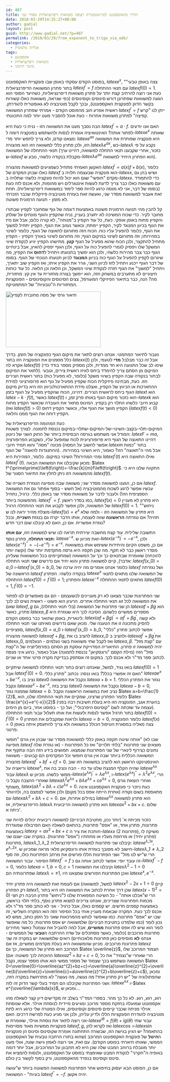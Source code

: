 ```yaml
---
id: 407
title: הדרך מהאקספוננט לטריגונומטריה רצופה משוואות דיפרנציאליות מסדר שני
date: 2010-03-29T14:25:27+00:00
author: gadial
layout: post
guid: http://www.gadial.net/?p=407
permalink: /2010/03/29/from_exponent_to_trigo_via_ode/
categories:
  - אנליזה מתמטית
tags:
  - אקספוננט
  - משוואות דיפרנציאליות
  - מתנד הרמוני
---
```

בפוסט הקודם עסקתי באופן שבו פונקציית האקספוננט, $latex e^{x}$, "צצה באופן טבעי" בתור פתרון המשוואה הדיפרנציאלית $latex f^{\prime}=f$ עם תנאי ההתחלה $latex f\left(0\right)=1$. כעת אני רוצה להרחיב קצת יותר על פתרון משוואות דיפרנציאליות, כשהיעד הסופי הוא הגעה למשוואות שפתרונן דורש סינוסים וקוסינוסים (כפי שנראה, משוואות כאלו קשורות בקשר הדוק לפונקצית האקספוננט), ובכך לקבל מוטיבציה לא גאומטרית להגדרתן. ראשית אפרע חוב מהפוסט הקודם - אמרתי שפתרון המשוואה $latex f^{\prime}=f$ ייתן לנו "קרש קפיצה" לפתרון משוואות אחרות - כעת אוכל להסביר מעט יותר למה התכוונתי.

הבה נסבך מעט את המשוואה הזו - נניח כי כעת היא $latex f^{\prime}=a\cdot f$. האם אנו יודעים לפתור אותה? האינטואיציה אומרת לנסות ולהשתמש בפונקציה דומה ל-$latex e^{x}$ שאותה מצאנו קודם, ולא צריך לחפש יותר מדי: $latex e^{ax}$ היא פונקציה שפותרת את המשוואה הזו, ולכן פתרון כללי למשוואה הזו הוא מהצורה $latex \lambda e^{ax}$, כש-$latex \lambda$ נקבע על פי תנאי ההתחלה של המשוואה (כזכור, אחרי שקבענו תנאי התחלה למשוואה, דהיינו ערך ש-$latex f$ מקבלת בנקודה כלשהי, נובע ש-$latex \lambda e^{ax}$ הוא הפתרון היחיד למשוואה).

האקשן האמיתי מתחיל כשמגיעים למשוואות מהצורה $latex f^{\prime}=a\left(x\right)f+b\left(x\right)$, כלומר כאלו שבהן המקדם של $latex f$ הוא פונקציה שבעצמה תלויה ב-$latex x$, ושיש בהן גם מקדם "חופשי" שגם הוא יכול להיות פונקציה כלשהי שתלויה ב-$latex x$. כדי להתמודד עם משוואות כאלו כבר צריך לדעת לעשות אינטגרלים ויש מהומות, ולא אכנס לזה כעת (בסופו של דבר, אני לא מנסה כרגע להיות ספר לימוד במשוואות דיפרנציאליות). תחת זאת אעבור למשוואות מסדר שני, ואעשה זאת בעזרת מוטיבציה פיזיקלית שכבר הזכרתי לא מזמן - תנועה הרמונית פשוטה.

קל להבין מהי תנועה הרמונית פשוטה באמצעות דוגמה של גוף שמחובר לקפיץ שבתורו מחובר לקיר. כדי שכוח המשיכה לא יתערב בעניין, נניח שהקפיץ והגוף מונחים על שולחן והקפיץ מתוח באופן אופקי. כעת, כל עוד הקפיץ ב"מנוחה", לא קורה כלום; אבל אם נזיז את הגוף בכיוון המנוגד לקיר, הקפיץ יימתח; וכאשר נעזוב את הגוף, הקפיץ יתחיל למשוך את הגוף, כלומר להפעיל עליו כוח. הכוח הזה מתורגם לתאוצה של הגוף, כלומר לשינוי במהירותו; וזה מתורגם לשינוי במיקום הגוף; וזה מתורגם לשינוי באורך הקפיץ - הקפיץ מתחיל להתקצר, ולכן הכוח שהוא מפעיל על הגוף **קטן**. מתישהו הקפיץ יגיע לנקודת שיווי המשקל שלו ויפסיק לגמרי להפעיל כוח על הגוף, ולכן הגוף יפסיק להאיץ, אבל בינתיים הגוף כבר צבר מהירות כלשהי, ולכן הוא ימשיך בתנועתו ויתחיל ל**דחוס** את הקפיץ, מה שיגרום לקפיץ להפעיל על הגוף כוח בכיוון **המנוגד** לכיוון תנועתו הנוכחי של הגוף. בסופו של דבר הגוף ייכנע ויתחיל לזוז לכיוון השני, גורר את הקפיץ איתו; ואז הקפיץ שוב יתארך, ויתחיל "למשוך" את הגוף חזרה לנקודת שיווי המשקל, וכן הלאה וכן הלאה. כל עוד כוחות חיצוניים לא מתערבים במשחק הזה, הוא יימשך בצורה מחזורית עד אין קץ. מחזורית, מה? הנה, כבר בתיאור הפיזיקלי המעורפל, צצים הסינוסים והקוסינוסים - הפונקציות המחזוריות ה"טבעיות" של המתמטיקה.

[<img title="Mass-Spring" src="../wp-content/uploads/2010/03/Mass-Spring-300x176.png" alt="תיאור גרפי של מסה מחוברת לקפיץ" width="300" height="176" />](../wp-content/uploads/2010/03/Mass-Spring.png)

נעבור לתיאור המתמטי. אנחנו רוצים לתאר את מיקום הגוף כפונקציה של הזמן. בדרך כלל מסמנים את הפונקציה הזו בתור $latex x\left(t\right)$ אבל זה כבר מבלבל **מדי** לטעמי, ולכן אקרא לה $latex f\left(t\right)$ (שימו לב שכל התנועה היא חד ממדית, ולכן מספיק מספר בודד כדי לתאר את המיקום). המיקום מן הסתם צריך להימדד ביחס לאיזו ראשית צירים, וטבעי לבחור בנקודה שבה הקפיץ בשיווי משקל (כלומר, לא מפעיל כוח) בתור ראשית הצירים הזו. כעת, מבחינה פיזיקלית הכוח שקפיץ מפעיל על גוף הוא פרופורציוני למידת ההתארכות או הכיווץ של הקפיץ, ואצלנו מידת ההתארכות/כיווץ הזו היא בדיוק מיקום הגוף ביחס לראשית הצירים. דהיינו, הכוח שהקפיץ מפעיל על הגוף בזמן $latex t$ הוא $latex -k\cdot f\left(t\right)$, כאשר $latex f\left(t\right)$ הוא כזכור מיקום הגוף באותו פרק זמן, ו-$latex k$ הוא קבוע חיובי כלשהו התלוי רק בקפיץ. המינוס מתאר את העובדה שכאשר הקפיץ מתוח (ואז $latex f\left(t\right)>0$) הקפיץ מושך את הגוף אליו, וכאשר הקפיץ דחוס ($latex f\left(t\right)<0$) הקפיץ דוחה את הגוף ממנו והלאה.

כעת המהומה הדיפרנציאלית של המיקום-תלוי-בקצב-השינוי-של-המיקום-שתלוי-במיקום נכנסת לתמונה. לצורך פשטות המודל אני משתמש בגרסה הבסיסית ביותר של החוק השני של ניוטון: $latex F=ma$, דהיינו התאוצה של הגוף היא פרופורציונית לכוח שמופעל עליו, כשקבוע הפרופורציה מכונה "מסה" והוא תמיד חיובי (אפשר לחשוב על המסה $latex m$ בתור "כמות ההתנגדות להאצה" של הגוף). אבל מהי ה"תאוצה" הזו? כאמור, היא השינוי במהירות. ומהי המהירות? השינוי במיקום. כלומר, המהירות היא $latex f^{\prime}\left(t\right)$ ואילו התאוצה היא $latex f^{\prime\prime}\left(t\right)$. מכאן שקיבלנו את המשוואה הבאה: $latex f^{\prime\prime}\left(t\right)=-\frac{k}{m}f\left(t\right)$. התקווה שלנו היא כי מהמשוואה הזו ניתן לחלץ את התיאור הסגור של $latex f\left(t\right)$.

אם כן, הגענו למשוואה מסדר שני; משוואה שבה מופיעה הנגזרת השנייה של $latex f$. עכשיו אפשר לרגע לשכוח מהמוטיבציה (אל חשש - בסוף אפתור גם את המשוואה הספציפית הזו!) ולעבור לדבר על משוואות מסדר שני באופן כללי. כרגיל, נתחיל מהפשוטה ביותר: $latex f^{\prime\prime}=f$. כמו בסדר ראשון, $latex f\left(x\right)=0$ היא פתרון לא מעניין של המשוואה, ולכן אפשר לקבוע את תנאי ההתחלה הרגיל $latex f\left(0\right)=1$. "ניחוש" מוצלח מהיר יראה לנו ש-$latex f\left(x\right)=e^{x}$ היא פתרון של המשוואה הזו - ולמה שלא תהיה? אם נגזרתה **הראשונה** שווה לעצמה, אותו הדבר יקרה גם בנגזת **השנייה**, ובכל נגזרת אפשרית. אם כן, האם לא קיבלנו שום דבר חדש?

התשובה שלילית. עוד קצת מחשבה יצירתית תראה לנו שיש למשוואה הזו, **עם אותו תנאי התחלה**, פתרון נוסף: $latex e^{-x}$. זאת מכיוון ש-$latex \left(e^{-x}\right)^{\prime}=-e^{-x}$, ולכן $latex \left(e^{-x}\right)^{\prime\prime}=-\left(-e^{-x}\right)=e^{-x}$. אם כן, משפט הקיום והיחידות ששימש אותו במשוואות מסדר ראשון כבר לא תקף. מה שכן תקפה היא גרסה מתקדמת יותר שלו (וקשה יותר להוכחה) שאומרת שבתנאים כך וכך על המשוואה (שמתקיימים בכל המשוואות שעליהן אדבר), קיים למשוואה פתרון והוא יחיד אם נדרשים **שני** תנאי התחלה: $latex f\left(x\_{0}\right)=a\_{0}$ ו-$latex f^{\prime}\left(x\_{0}\right)=b\_{0}$, כלומר אנחנו אומרים מה יהיה ערכה של $latex f$ ושל נגזרתה הראשונה של $latex f$ בנקודה כלשהי. הפתרון $latex e^{x}$ של המשוואה שלנו מתאים לתנאי ההתחלה $latex f\left(0\right)=f^{\prime}\left(0\right)=1$; והפתרון $latex e^{-x}$ מתאים לתנאי ההתחלה $latex f\left(0\right)=1,f^{\prime}\left(0\right)=-1$.

שני הפתרונות שכבר מצאנו לא רק מעניינים לכשעצמם - הם גם מאפשרים לנו לפתור את המשוואה לכל זוג תנאי התחלה אחרים. הרעיון הוא פשוט - ראשית נשים לב לכך שאם $latex f,g$ הן שני פתרונות של המשוואה (בלי תנאי התחלה), גם $latex \alpha f+\beta g$ הוא פתרון, כאשר $latex \alpha,\beta$ מספרים ממשיים כלשהם. הסיבה לכך היא שנגזרת היא לינארית, באופן שתואר כבר בפוסט הקודם: $latex \left(\alpha f+\beta g\right)^{\prime}=\alpha f^{\prime}+\beta g^{\prime}$, ולא קשה להסיק מתכונה זו את הטענה שלי. מכאן שאם נדרשים מאיתנו שני תנאי התחלה ספציפיים, $latex f\left(x\_{0}\right)=a\_{0}$ ו-$latex f^{\prime}\left(x\_{0}\right)=b\_{0}$, אפשר לכתוב פתרון "כללי" למשוואה מהצורה $latex \alpha f+\beta g$, להציב בו את $latex x\_{0}$ ולהציב ב-$latex \alpha f^{\prime}+\beta g^{\prime}$את $latex x\_{0}$, ואז לקבל שתי משוואות בשני נעלמים - הנעלמים $latex \alpha,\beta$. עם "קצת מזל" יהיה למשוואה זו פתרון. התיאוריה המדוייקת עוסקת מן הסתם בפורמליזציה של ה"קצת מזל" הזה (מילת הקסם "ורונסקיאן" נכנסת לתמונה) אבל כאמור, כרגע איני מנסה לכתוב ספר מד"ר ולא אכנס לכך. במקום זה אסתפק בבדיקת מקרה פרטי אחד או שניים.

בואו נגיד, למשל, שאנחנו רוצים בתור תנאי התחלה למשוואה שיתקיים $latex f\left(0\right)=1$ אבל $latex f^{\prime}\left(0\right)=0$. האם זה אפשרי בכלל? בואו ננסה: נכתוב "פתרון כללי" $latex ae^{x}+be^{-x}$, נציב בו $latex 0$ ונקבל את המשוואה $latex a+b=1$. נגזור את הפתרון הכללי ונקבל $latex ae^{x}-be^{-x}$, נציב בזה $latex 0$ ונקבל את המשוואה $latex a-b=0$, שממנה נגזר $latex a=b$. נציב זאת במשוואה הראשונה ונקבל $latex a=b=\frac{1}{2}$, כלומר הפתרון שרצינו, שמקיים את תנאי ההתחלה שלנו, הוא $latex \frac{e^{x}+e^{-x}}{2}$ (בהערת אגב, הפונקציה הזו היא בעלת חשיבות רבה בפני עצמה עד שזכתה לשם "קוסינוס היפרבולי"; ועל כך - בפוסט אחר, ביום מן הימים). בתור תרגיל אפשר לנסות ולעשות את אותו תעלול עבור תנאי ההתחלה $latex f\left(0\right)=f^{\prime}\left(0\right)=0$ ולראות שמקבלים את הפתרון $latex a=b=0$, כלומר הפונקציה $latex f\left(x\right)=0$ צצה מאליה במסגרת הטיפול הכולל במשוואה ולא צריך להתעסק איתה באופן פרטני.

אותה שיטה תקפה באופן כללי למשוואות מסדר שני שבהן אין גורם "חופשי" (שבו לא מופיעה $latex f$ או נגזרת שלה) - מוצאים שני פתרונות "בלתי תלויים" ואז כל הפתרונות נתונים כצירוף לינארי של שני הפתרונות שנמצאו. חמושים בידע הזה הבה ונתקוף את המשוואה הכללית ביותר שבה אין גורם חופשי וכל המקדמים הם קבועים - משוואה מהצורה $latex af^{\prime\prime}+bf^{\prime}+cf=0$. האינסטינקט הראשון הוא להציב במשוואה הזו שוב וריאציה על $latex e^{x}$, שהיה הקלף המנצח שלנו עד כה - הבה ונציב בה את $latex e^{\lambda x}$ עבור $latex \lambda$ ממשי כלשהו. מכיוון ש-$latex \left(e^{\lambda x}\right)^{\prime}=\lambda e^{\lambda x}$, ו-$latex \left(e^{\lambda x}\right)^{\prime\prime}=\lambda^{2}e^{\lambda x}$, הרי שאחרי ההצבה נקבל כי $latex a\lambda^{2}e^{\lambda x}+b\lambda e^{\lambda x}+ce^{\lambda x}=0$, ואחרי הוצאת גורם משותף, $latex \left(a\lambda^{2}+b\lambda+c\right)e^{\lambda x}=0$. כעת ניזכר כי פונקצית האקספוננט אינה מתאפסת בשום נקודה (אחרת הייתה אפס בכל מקום) ולכן אפשר לצמצם בה, ולהיוותר עם $latex a\lambda^{2}+b\lambda+c=0$. במילים אחרות, אם $latex e^{\lambda x}$ הוא פתרון למשוואה הדיפרנציאלית, אז $latex \lambda$ הוא פתרון למשוואה הריבועית $latex ax^{2}+bx+c$. שלום כיתה א'.

כזכור מכיתה א' (יותר נכון, מחטיבת הביניים) למשוואה ריבועית יכולים להיות שני פתרונות, פתרון אחד, או "אפס" פתרונות, בהתאם לשאלה האם הפרבולה שמוגדרת באמצעות $latex y=ax^{2}+bx+c$ חותכת את ציר ה-$latex x$ (2 פתרונות), משיקה לו (פתרון יחיד) או מרחפת מעליו או מתחתיו ("אפס" פתרונות). במקרה שבו ישנם שני פתרונות, $latex \lambda\_{1},\lambda\_{2}$ קיבלנו שני פתרונות למשוואה הדיפרנציאלית: $latex e^{\lambda\_{1}x},e^{\lambda\_{2}x}$. חישוב לא מסובך בעזרת אותו ורונסקיאן פלאי מראה שמכיוון ש-$latex \lambda\_{1}\ne\lambda\_{2}$ הרי ש"יש לנו מזל" ושני הפתרונות הללו פורשים את מרחב הפתרונות כולו, וזה סוף הסיפור. עבור המשוואה $latex f^{\prime\prime}=f$ זה עובד יופי: אפשר לכתוב אותה גם כ-$latex f^{\prime\prime}-f=0$, כלומר $latex a=1,b=0,c=1$ וקיבלנו את המשוואה $latex \lambda^{2}-1=0$ שפתרונותיה הם $latex \lambda=\pm1$, ואכן הפתרונות הפורשים שמצאנו היו $latex e^{x},e^{-x}$.

אם לעומת זאת למשוואה היה פתרון יחיד (למשל, למשוואה $latex x^{2}-2x+1=0$ קיים רק הפתרון $latex 1$, שכן דרך אחרת לכתוב את המשוואה הזו היא בתור $latex \left(x-1\right)^{2}=0$) הרי ש"אכלנו אותה" - כל השיטה המפוארת שלנו ל"ניחוש" פתרון הניבה רק חצי מכמות הפתרונות שצריכים, ואנחנו צריכים למצוא פתרון נוסף, בלתי תלוי בראשון, באמצעות קסמים חדשים. יש קסמים כאלו, אבל כרגיל - אני לא כותב ספר מד"ר ולא אכנס לכך כעת. המקרה שבאמת מעניין אותי בכל הסיפור הזה הוא המקרה השלישי, זה שבו יש "אפס" פתרונות. כמו שאפשר לנחש מהמרכאות שאני כל הזמן כותב, ממש לא נכון לומר (כמו שלמדנו בחטיבת הביניים) שלמשוואה יש אפס פתרונות; כל מה שאפשר לומר הוא שיש לה אפס פתרונות **ממשיים**, אבל למה להגביל את עצמנו? כאשר מתירים פתרונות מרוכבים (כלומר, כאשר מסתכלים על שדה ההרחבה ה**טבעי** של הממשיים - אנחנו **לא** מוסיפים כאן פתרונות מלאכותיים) רואים שלמשוואה יש במקרה זה שני פתרונות מרוכבים. מכיוון שהמשוואה היא בעלת מקדמים ממשיים, אז אם $latex z$ המרוכב הוא פתרון של המשוואה, כך גם $latex \overline{z}$, הצמוד המרוכב שלו (ההוכחה לכך פשוטה: אם $latex az^{2}+bz+c=0$, הרי שאחרי ש"נצמיד" את כל המשוואה ונשתמש בכך שצמוד של מספר ממשי הוא אותו מספר עצמו, נקבל $latex 0=\overline{0}=\overline{az^{2}+bz+c}=\overline{a}\overline{z}^{2}+\overline{b}\overline{z}+\overline{c}=a\overline{z}^{2}+b\overline{z}+c$), ומכאן שהפתולוגיה של "יש רק פתרון אחד! מה נעשה, מה נעשה" לא מתרחשת במקרה הזה, ושני הפתרונות שקיבלנו הם תמיד בעלי קשר הדוק זה לזה: $latex e^{\lambda x}$ ו-$latex e^{\overline{\lambda}x}$, ומכאן ש&#8230;

רגע, רגע, רגע. לא כל כך מהר. בספרי המד"ר בשלב זה מקדישים דיון קצר לשאלה מהו אקספוננט שמועלה בחזקת מספר מרוכב ומגיעים מיידית לנוסחת אוילר. אלא שנוסחת אוילר מניחה שכבר קיימים סינוסים וקוסינוסים, ואילו המטרה שלי כרגע היא לתת מוטיבציה להגדרת הפונקציות הללו ולדיון עליהן, ולכן אני מגיע כעת לפרשת דרכים: האם אני רוצה לתאר את נוסחת אוילר, שאומרת ש-$latex e^{i\theta}=f\left(\theta\right)+ig\left(\theta\right)$ עבור שתי פונקציות ממשיות מאוד מסויימות $latex f,g$, ואז לקרוא להן $latex \cos$ ו-$latex \sin$ בהתאמה? יש הגיון בגישה הזו, שבשורה התחתונה אומרת שקוסינוס וסינוס הן פונקציות ה**היטל** של פונקצית האקספוננט המרוכב (שהוא בתורו הרחבה טבעית של האקספוננט הממשי, שאותו תיארתי בפוסט הקודם). עם זאת, אני רוצה לאמץ גישה שונה, אולי מעט יותר מוגבלת ברוחב המבט שלה שכן היא לא תתבונן על המרוכבים, אבל יותר דומה באופיה ה"חקרני" לנקודת המבט שאימצתי בפוסט על האקספוננט, ולנסות להמציא את סינוס וקוסינוס בנפרד מהאקספוננט, ורק בסוף לקשור בין כולם.

אם כן, הפוסט הבא יעסוק בחיפוש אחר הפתרונות למשוואה הפשוטה ביותר ש"עושה בעיות" - המשוואה $latex f^{\prime\prime}=-f$. יהיה אקשן.